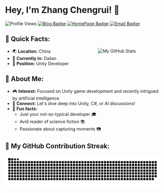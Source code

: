 # Hey, I'm Zhang Chengrui! 👋

![Profile Views](https://komarev.com/ghpvc/?username=cr-zhichen&color=lightgrey&style=flat-square)
[![Blog Badge](https://img.shields.io/badge/Blog-ccrui.cn-orange?style=flat-square)](https://blog.ccrui.cn/)
[![HomePage Badge](https://img.shields.io/badge/HomePage-i.ccrui.cn-blue?style=flat-square)](https://i.ccrui.cn/)
[![Email Badge](https://img.shields.io/badge/Email-ccrui@ccrui.cn-Green?style=flat-square&logo=Gmail&logoColor=white&link=mailto:zg.chengrui@foxmail.com)](mailto:ccrui@ccrui.cn)

## 📌 Quick Facts:

<img src="https://github-readme-stats.vercel.app/api?username=cr-zhichen&show_icons=true" alt="My GitHub Stats" height="" align="right" width="40%" />

- 🌏 **Location:** China
- 🏢 **Currently in:** Dalian
- 💼 **Position:** Unity Developer

## 🌟 About Me:

- 🎮 **Interest:** Focused on Unity game development and recently intrigued by artificial intelligence
- 💬 **Connect:** Let's dive deep into Unity, C#, or AI discussions!
- 🚀 **Fun facts:** 
  - Just your not-so-typical developer 🎓
  - Avid reader of science fiction 📚
  - Passionate about capturing moments 📷

## 🎨 My GitHub Contribution Streak:

<picture align="center">
  <source media="(prefers-color-scheme: dark)" srcset="https://raw.githubusercontent.com/cr-zhichen/cr-zhichen/output/github-contribution-grid-snake-dark.svg">
  <source media="(prefers-color-scheme: light)" srcset="https://raw.githubusercontent.com/cr-zhichen/cr-zhichen/output/github-contribution-grid-snake.svg">
  <img alt="GitHub contribution grid snake animation" src="https://raw.githubusercontent.com/cr-zhichen/cr-zhichen/output/github-contribution-grid-snake.svg">
</picture>
